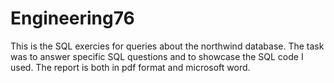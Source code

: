 # Engineering76
This is the SQL exercies for queries about the northwind database. The task was to answer specific SQL questions and to showcase the SQL code I used. The report is both in pdf format and microsoft word.
